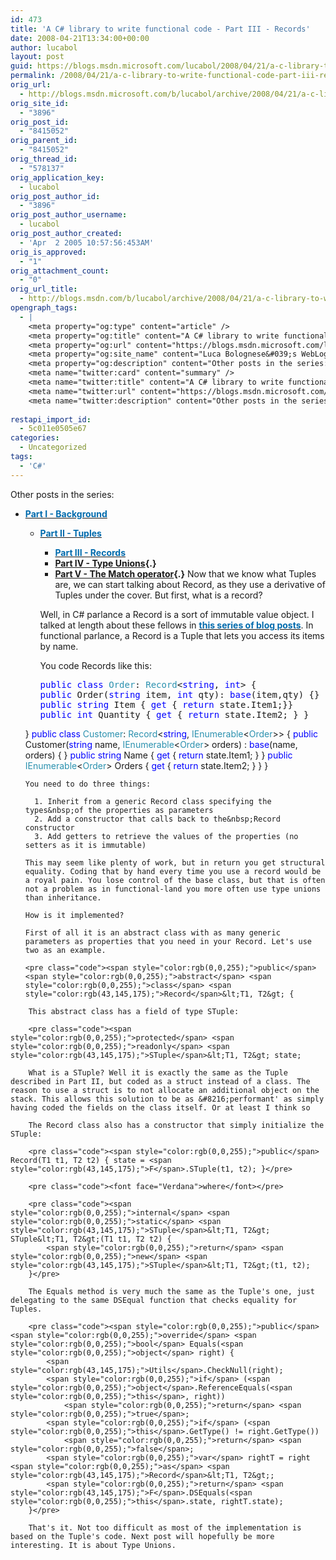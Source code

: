 ```yaml
---
id: 473
title: 'A C# library to write functional code - Part III - Records'
date: 2008-04-21T13:34:00+00:00
author: lucabol
layout: post
guid: https://blogs.msdn.microsoft.com/lucabol/2008/04/21/a-c-library-to-write-functional-code-part-iii-records/
permalink: /2008/04/21/a-c-library-to-write-functional-code-part-iii-records/
orig_url:
  - http://blogs.msdn.microsoft.com/b/lucabol/archive/2008/04/21/a-c-library-to-write-functional-code-part-iii-records.aspx
orig_site_id:
  - "3896"
orig_post_id:
  - "8415052"
orig_parent_id:
  - "8415052"
orig_thread_id:
  - "578137"
orig_application_key:
  - lucabol
orig_post_author_id:
  - "3896"
orig_post_author_username:
  - lucabol
orig_post_author_created:
  - 'Apr  2 2005 10:57:56:453AM'
orig_is_approved:
  - "1"
orig_attachment_count:
  - "0"
orig_url_title:
  - http://blogs.msdn.com/b/lucabol/archive/2008/04/21/a-c-library-to-write-functional-code-part-iii-records.aspx
opengraph_tags:
  - |
    <meta property="og:type" content="article" />
    <meta property="og:title" content="A C# library to write functional code  - Part III  - Records" />
    <meta property="og:url" content="https://blogs.msdn.microsoft.com/lucabol/2008/04/21/a-c-library-to-write-functional-code-part-iii-records/" />
    <meta property="og:site_name" content="Luca Bolognese&#039;s WebLog" />
    <meta property="og:description" content="Other posts in the series: Part I  - Background Part II  - Tuples Part III  - Records Part IV  - Type Unions Part V  - The Match operator Now that we know what Tuples are, we can start talking about Record, as they use a derivative of Tuples under the cover. But first, what is..." />
    <meta name="twitter:card" content="summary" />
    <meta name="twitter:title" content="A C# library to write functional code  - Part III  - Records" />
    <meta name="twitter:url" content="https://blogs.msdn.microsoft.com/lucabol/2008/04/21/a-c-library-to-write-functional-code-part-iii-records/" />
    <meta name="twitter:description" content="Other posts in the series: Part I  - Background Part II  - Tuples Part III  - Records Part IV  - Type Unions Part V  - The Match operator Now that we know what Tuples are, we can start talking about Record, as they use a derivative of Tuples under the cover. But first, what is..." />
    
restapi_import_id:
  - 5c011e0505e67
categories:
  - Uncategorized
tags:
  - 'C#'
---
```

Other posts in the series:

  * [**<font color="#006bad">Part I  - Background</font>**](http://blogs.msdn.com/lucabol/archive/2008/04/01/a-c-library-to-write-functional-code-part-i-background.aspx) 
      * [**<font color="#006bad">Part II  - Tuples</font>**](http://blogs.msdn.com/lucabol/archive/2008/04/08/a-c-library-to-write-functional-code-part-ii-tuples.aspx) 
          * **[<font color="#006bad">Part III  - Records</font>](http://blogs.msdn.com/lucabol/archive/2008/04/21/a-c-library-to-write-functional-code-part-iii-records.aspx)**
          * **[Part IV  - Type Unions](http://blogs.msdn.com/lucabol/archive/2008/06/06/a-c-library-to-write-functional-code-part-iv-type-unions.aspx){.}**
          * **[Part V  - The Match operator](http://blogs.msdn.com/lucabol/archive/2008/07/15/a-c-library-to-write-functional-code-part-v-the-match-operator.aspx){.}**
        Now that we know what Tuples are, we can start talking about Record, as they use a derivative of Tuples under the cover. But first, what is a record?
        
        Well, in C# parlance a Record is a&nbsp;sort of&nbsp;immutable value object. I talked at length about these fellows in <a href="http://blogs.msdn.com/lucabol/archive/2007/12/03/creating-an-immutable-value-object-in-c-part-i-using-a-class.aspx" target="_blank"><strong><font color="#006bad">this series of blog posts</font></strong></a>. In functional parlance, a Record is a Tuple that lets you access its items by name.
        
        You code Records like this:
        
        <pre class="code"><span style="color:rgb(0,0,255);">public</span> <span style="color:rgb(0,0,255);">class</span> <span style="color:rgb(43,145,175);">Order</span>: <span style="color:rgb(43,145,175);">Record</span>&lt;<span style="color:rgb(0,0,255);">string</span>, <span style="color:rgb(0,0,255);">int</span>&gt; {
        <span style="color:rgb(0,0,255);">public</span> Order(<span style="color:rgb(0,0,255);">string</span> item, <span style="color:rgb(0,0,255);">int</span> qty): <span style="color:rgb(0,0,255);">base</span>(item,qty) {}
        <span style="color:rgb(0,0,255);">public</span> <span style="color:rgb(0,0,255);">string</span> Item { <span style="color:rgb(0,0,255);">get</span> { <span style="color:rgb(0,0,255);">return</span> state.Item1;}}
        <span style="color:rgb(0,0,255);">public</span> <span style="color:rgb(0,0,255);">int</span> Quantity { <span style="color:rgb(0,0,255);">get</span> { <span style="color:rgb(0,0,255);">return</span> state.Item2; } }
    }
    <span style="color:rgb(0,0,255);">public</span> <span style="color:rgb(0,0,255);">class</span> <span style="color:rgb(43,145,175);">Customer</span>: <span style="color:rgb(43,145,175);">Record</span>&lt;<span style="color:rgb(0,0,255);">string</span>, <span style="color:rgb(43,145,175);">IEnumerable</span>&lt;<span style="color:rgb(43,145,175);">Order</span>&gt;&gt; {
        <span style="color:rgb(0,0,255);">public</span> Customer(<span style="color:rgb(0,0,255);">string</span> name, <span style="color:rgb(43,145,175);">IEnumerable</span>&lt;<span style="color:rgb(43,145,175);">Order</span>&gt; orders) : <span style="color:rgb(0,0,255);">base</span>(name, orders) { }
        <span style="color:rgb(0,0,255);">public</span> <span style="color:rgb(0,0,255);">string</span> Name { <span style="color:rgb(0,0,255);">get</span> { <span style="color:rgb(0,0,255);">return</span> state.Item1; } }
        <span style="color:rgb(0,0,255);">public</span> <span style="color:rgb(43,145,175);">IEnumerable</span>&lt;<span style="color:rgb(43,145,175);">Order</span>&gt; Orders { <span style="color:rgb(0,0,255);">get</span> { <span style="color:rgb(0,0,255);">return</span> state.Item2; } }
    }</pre>
        
        You need to do three things:
        
          1. Inherit from a generic Record class specifying the types&nbsp;of the properties as parameters
          2. Add a constructor that calls back to the&nbsp;Record constructor
          3. Add getters to retrieve the values of the properties (no setters as it is immutable)
        
        This may seem like plenty of work, but in return you get structural equality. Coding that by hand every time you use a record would be a royal pain. You lose control of the base class, but that is often not a problem as in functional-land you more often use type unions than inheritance.
        
        How is it implemented?
        
        First of all it is an abstract class with as many generic parameters as properties that you need in your Record. Let's use two as an example.
        
        <pre class="code"><span style="color:rgb(0,0,255);">public</span> <span style="color:rgb(0,0,255);">abstract</span> <span style="color:rgb(0,0,255);">class</span> <span style="color:rgb(43,145,175);">Record</span>&lt;T1, T2&gt; {
</pre>
        
        This abstract class has a field of type STuple:
        
        <pre class="code"><span style="color:rgb(0,0,255);">protected</span> <span style="color:rgb(0,0,255);">readonly</span> <span style="color:rgb(43,145,175);">STuple</span>&lt;T1, T2&gt; state;
</pre>
        
        What is a STuple? Well it is exactly the same as the Tuple described in Part II, but coded as a struct instead of a class. The reason to use a struct is to not allocate an additional object on the stack. This allows this solution to be as &#8216;performant' as simply having coded the fields on the class itself. Or at least I think so
        
        The Record class also has a constructor that simply initialize the STuple:
        
        <pre class="code"><span style="color:rgb(0,0,255);">public</span> Record(T1 t1, T2 t2) { state = <span style="color:rgb(43,145,175);">F</span>.STuple(t1, t2); }</pre>
        
        <pre class="code"><font face="Verdana">where</font></pre>
        
        <pre class="code"><span style="color:rgb(0,0,255);">internal</span> <span style="color:rgb(0,0,255);">static</span> <span style="color:rgb(43,145,175);">STuple</span>&lt;T1, T2&gt; STuple&lt;T1, T2&gt;(T1 t1, T2 t2) {
            <span style="color:rgb(0,0,255);">return</span> <span style="color:rgb(0,0,255);">new</span> <span style="color:rgb(43,145,175);">STuple</span>&lt;T1, T2&gt;(t1, t2);
        }</pre>
        
        The Equals method is very much the same as the Tuple's one, just delegating to the same DSEqual function that checks equality for Tuples.
        
        <pre class="code"><span style="color:rgb(0,0,255);">public</span> <span style="color:rgb(0,0,255);">override</span> <span style="color:rgb(0,0,255);">bool</span> Equals(<span style="color:rgb(0,0,255);">object</span> right) {
            <span style="color:rgb(43,145,175);">Utils</span>.CheckNull(right);
            <span style="color:rgb(0,0,255);">if</span> (<span style="color:rgb(0,0,255);">object</span>.ReferenceEquals(<span style="color:rgb(0,0,255);">this</span>, right))
                <span style="color:rgb(0,0,255);">return</span> <span style="color:rgb(0,0,255);">true</span>;
            <span style="color:rgb(0,0,255);">if</span> (<span style="color:rgb(0,0,255);">this</span>.GetType() != right.GetType())
                <span style="color:rgb(0,0,255);">return</span> <span style="color:rgb(0,0,255);">false</span>;
            <span style="color:rgb(0,0,255);">var</span> rightT = right <span style="color:rgb(0,0,255);">as</span> <span style="color:rgb(43,145,175);">Record</span>&lt;T1, T2&gt;;
            <span style="color:rgb(0,0,255);">return</span> <span style="color:rgb(43,145,175);">F</span>.DSEquals(<span style="color:rgb(0,0,255);">this</span>.state, rightT.state);
        }</pre>
        
        That's it. Not too difficult as most of the implementation is based on the Tuple's code. Next post will hopefully be more interesting. It is about Type Unions.